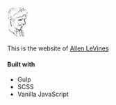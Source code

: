 <img src='/dist/img/logo.jpg' alt='logo' width=50>

This is the website of [Allen LeVines](https://allenlevines.com/)

#### Built with

- Gulp
- SCSS
- Vanilla JavaScript
